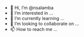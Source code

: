- 👋 Hi, I’m @nsalamba
- 👀 I’m interested in ...
- 🌱 I’m currently learning ...
- 💞️ I’m looking to collaborate on ...
- 📫 How to reach me ...

<!---
nsalamba/nsalamba is a ✨ special ✨ repository because its `README.md` (this file) appears on your GitHub profile.
You can click the Preview link to take a look at your changes.
--->

